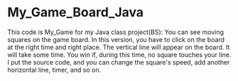 # My_Game_Board_Java
This code is My_Game for my Java class project(BS): You can see moving squares on the game board. In this version, you have to click on the board at the right time and right place. The vertical line will appear on the board. It will take some time. You win if, during this time, no square touches your line. I put the source code, and you can change the square's speed, add another horizontal line, timer,  and so on. 
